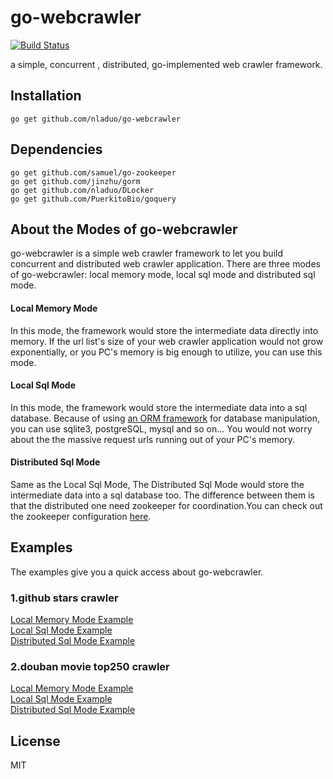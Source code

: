 # go-webcrawler
[![Build Status](https://travis-ci.org/nladuo/go-webcrawler.svg)](https://travis-ci.org/nladuo/go-webcrawler)

a simple, concurrent , distributed, go-implemented web crawler framework.<br>

## Installation
```
go get github.com/nladuo/go-webcrawler  
```
## Dependencies
```
go get github.com/samuel/go-zookeeper
go get github.com/jinzhu/gorm
go get github.com/nladuo/DLocker
go get github.com/PuerkitoBio/goquery
```
## About the Modes of go-webcrawler
go-webcrawler is a simple web crawler framework to let you build concurrent and distributed web crawler application. There are three modes of go-webcrawler: local memory mode, local sql mode and distributed sql mode.
#### Local Memory Mode
In this mode, the framework would store the intermediate data directly into memory. If the url list's size of your web crawler application would not grow exponentially, or you PC's memory is big enough to utilize, you can use this mode.

#### Local Sql Mode
In this mode, the framework would store the intermediate data into a sql database. Because of using [an ORM framework](https://github.com/jinzhu/gorm) for database manipulation, you can use sqlite3, postgreSQL, mysql and so on... You would not worry about the the massive request urls running out of your PC's memory.

#### Distributed Sql Mode
Same as the Local Sql Mode, The Distributed Sql Mode would store the intermediate data into a sql database too. The difference between them is that the distributed one need zookeeper for coordination.You can check out the zookeeper configuration <a href="http://zookeeper.apache.org/doc/r3.4.6/zookeeperStarted.html">here</a>.

## Examples
The examples give you a quick access about go-webcrawler.
### 1.github stars crawler
[Local Memory Mode Example](./example/github_stars/github_stars.go)  
[Local Sql Mode Example](./example/github_stars/local_sql_mode/github_stars.go)    
[Distributed Sql Mode Example](./example/github_stars/distributed_sql_mode/github_stars.go)

### 2.douban movie top250 crawler
[Local Memory Mode Example](./example/douban_movie_top250/douban_movie_top250.go)  
[Local Sql Mode Example](./example/douban_movie_top250/local_sql_mode/douban_movie_top250.go)  
[Distributed Sql Mode Example](./example/douban_movie_top250/distributed_sql_mode/douban_movie_top250.go)

## License
MIT